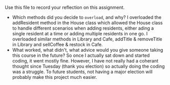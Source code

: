 Use this file to record your reflection on this assignment.

- Which methods did you decide to `overload`, and why?
I overloaded the addResident method in the House class which allowed the House class to handle different scenarios when adding residents, either ading a single resident at a time or adding multiple residents in one go. I overloaded similar methods in Library and Cafe, addTitle & removeTitle in Library and sellCoffee & restock in Cafe. 
- What worked, what didn't, what advice would you give someone taking this course in the future?
So once I actually sat down and started coding, it went mostly fine. However, I have not really had a coherant thought since Tuesday (thank you election) so actually doing the coding was a struggle. To future students, not having a major election will probably make this project much easier. 
